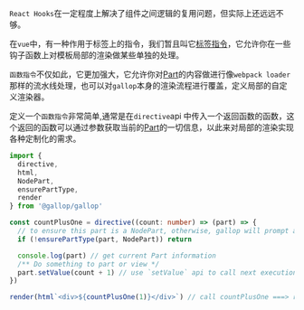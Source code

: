 `React Hooks`在一定程度上解决了组件之间逻辑的复用问题，但实际上还远远不够。

在`vue`中，有一种作用于标签上的指令，我们暂且叫它[标签指令](https://v3.vuejs.org/guide/custom-directive.html)，它允许你在一些钩子函数上对模板局部的渲染做某些单独的处理。

`函数指令`不仅如此，它更加强大，它允许你对[Part](/#Part)的内容做进行像`webpack loader`那样的流水线处理，也可以对`gallop`本身的渲染流程进行覆盖，定义局部的自定义渲染器。

定义一个`函数指令`非常简单,通常是在`directive`api 中传入一个返回函数的函数，这个返回的函数可以通过参数获取当前的[Part](/#Part)的一切信息，以此来对局部的渲染实现各种定制化的需求。

```ts
import {
  directive,
  html,
  NodePart,
  ensurePartType,
  render
} from '@gallop/gallop'

const countPlusOne = directive((count: number) => (part) => {
  // to ensure this part is a NodePart, otherwise, gallop will prompt an error
  if (!ensurePartType(part, NodePart)) return

  console.log(part) // get current Part information
  /** Do something to part or view */
  part.setValue(count + 1) // use `setValue` api to call next execution
})

render(html`<div>${countPlusOne(1)}</div>`) // call countPlusOne ===> render 2
```
